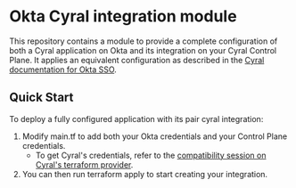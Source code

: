 # Okta Cyral integration module

This repository contains a module to provide a complete configuration of both a Cyral application on Okta and its integration on your Cyral Control Plane. It applies an equivalent configuration as described in the [Cyral documentation for Okta SSO](https://cyral.com/docs/sso-okta).


## Quick Start

To deploy a fully configured application with its pair cyral integration:

1. Modify main.tf to add both your Okta credentials and your Control Plane credentials.
	- To get Cyral's credentials, refer to the [compatibility session on Cyral's terraform provider](https://github.com/cyralinc/terraform-provider-cyral#compatibility).
2. You can then run terraform apply to start creating your integration.
